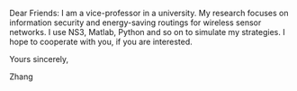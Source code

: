 Dear Friends:
I am a vice-professor in a university. My research focuses on information security and energy-saving routings for wireless sensor networks. I use NS3, Matlab, Python and so on to simulate my strategies. I hope to cooperate with you, if you are interested.

Yours sincerely,

Zhang
